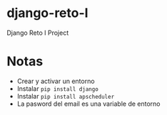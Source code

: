 # django-reto-I
Django Reto I Project

# Notas
- Crear y activar un entorno
- Instalar `pip install django`
- Instalar `pip install apscheduler`
- La pasword del email es una variable de entorno